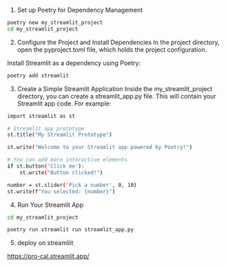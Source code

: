 1. Set up Poetry for Dependency Management
```bash 
poetry new my_streamlit_project
cd my_streamlit_project
```
2. Configure the Project and Install Dependencies
In the project directory, open the pyproject.toml file, which holds the project configuration.

Install Streamlit as a dependency using Poetry:

``` bash
poetry add streamlit
```
3. Create a Simple Streamlit Application
Inside the my_streamlit_project directory, you can create a streamlit_app.py file. This will contain your Streamlit app code. For example:
```bash
import streamlit as st

# Streamlit app prototype
st.title("My Streamlit Prototype")

st.write("Welcome to your Streamlit app powered by Poetry!")

# You can add more interactive elements
if st.button('Click me'):
    st.write("Button clicked!")

number = st.slider('Pick a number', 0, 10)
st.write(f"You selected: {number}")
```
4. Run Your Streamlit App

```bash 
cd my_streamlit_project
```

```bash 
poetry run streamlit run streamlit_app.py
```
5. deploy on streamliit

https://pro-cal.streamlit.app/
